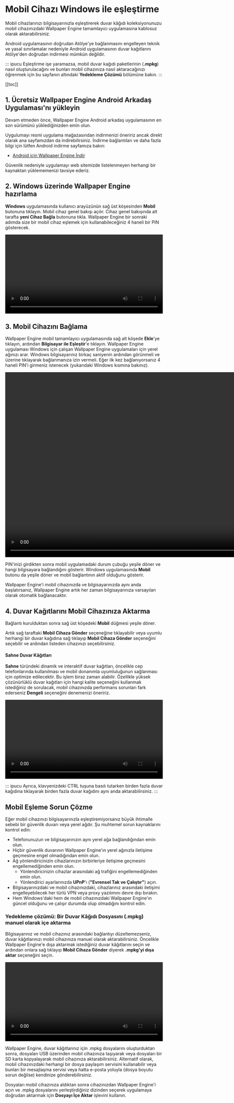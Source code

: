 # Mobil Cihazı Windows ile eşleştirme

Mobil cihazlarınızı bilgisayarınızla eşleştirerek duvar kâğıdı koleksiyonunuzu mobil cihazınızdaki Wallpaper Engine tamamlayıcı uygulamasına kablosuz olarak aktarabilirsiniz.

Android uygulamasının doğrudan Atölye'ye bağlanmasını engelleyen teknik ve yasal sınırlamalar nedeniyle Android uygulamasının duvar kağıtlarını Atölye'den doğrudan indirmesi mümkün değildir.

::: ipucu Eşleştirme işe yaramazsa, mobil duvar kağıdı paketlerinin (**.mpkg**) nasıl oluşturulacağını ve bunları mobil cihazınıza nasıl aktaracağınızı öğrenmek için bu sayfanın altındaki **Yedekleme Çözümü** bölümüne bakın.
:::

[[toc]]

## 1. Ücretsiz Wallpaper Engine Android Arkadaş Uygulaması'nı yükleyin

Devam etmeden önce, Wallpaper Engine Android arkadaş uygulamasının en son sürümünü yüklediğinizden emin olun.

Uygulumayı resmi uygulama mağazasından indirmenizi öneririz ancak direkt olarak ana sayfamızdan da indirebilirsiniz. İndirme bağlantıları ve daha fazla bilgi için lütfen Android indirme sayfamıza bakın:

* [Android için Wallpaper Engine İndir](https://www.wallpaperengine.io/android/)

Güvenlik nedeniyle uygulamayı web sitemizde listelenmeyen herhangi bir kaynaktan yüklememenizi tavsiye ederiz.

## 2. Windows üzerinde Wallpaper Engine hazırlama

**Windows** uygulamasında kullanıcı arayüzünün sağ üst köşesinden **Mobil** butonuna tıklayın. Mobil cihaz genel bakışı açılır. Cihaz genel bakışında alt tarafta **yeni Cihaz Bağla** butonuna tıkla. Wallpaper Engine bir sonraki adımda size bir mobil cihaz eşlemek için kullanabileceğiniz 4 haneli bir PIN gösterecek.

<video width="100%" controls autoplay loop>
  <source src="/videos/mobile_pin.mp4" type="video/mp4">
  Tarayıcınız video etiketini desteklemiyor.
</video>

## 3. Mobil Cihazını Bağlama

Wallpaper Engine mobil tamamlayıcı uygulamasında sağ alt köşede **Ekle**'ye tıklayın, ardından **Bilgisayar ile Eşleştir**'e tıklayın. Wallpaper Engine uygulaması Windows için çalışan Wallpaper Engine uygulamaları için yerel ağınızı arar. Windows bilgisayarınız birkaç saniyenin ardından görünmeli ve üzerine tıklayarak bağlanmanıza izin vermeli. Eğer ilk kez bağlanıyorsanız 4 haneli PIN'i girmeniz istenecek (yukarıdaki Windows kısmına bakınız).

<video height="590px" style="display:block;margin:0 auto;" controls autoplay loop>
  <source src="/videos/mobile_connect.mp4" type="video/mp4">
  Tarayıcınız video etiketini desteklemiyor.
</video>

PIN'inizi girdikten sonra mobil uygulamadaki durum çubuğu yeşile döner ve hangi bilgisayara bağlandığını gösterir. Windows uygulamasında **Mobil** butonu da yeşile döner ve mobil bağlantının aktif olduğunu gösterir.

Wallpaper Engine'i mobil cihazınızda ve bilgisayarınızda aynı anda başlatırsanız, Wallpaper Engine artık her zaman bilgisayarınıza varsayılan olarak otomatik bağlanacaktır.

## 4. Duvar Kağıtlarını Mobil Cihazınıza Aktarma

Bağlantı kurulduktan sonra sağ üst köşedeki **Mobil** düğmesi yeşile döner.

Artık sağ taraftaki **Mobil Cihaza Gönder** seçeneğine tıklayabilir veya uyumlu herhangi bir duvar kağıdına sağ tıklayıp **Mobil Cihaza Gönder** seçeneğini seçebilir ve ardından listeden cihazınızı seçebilirsiniz.

#### Sahne Duvar Kâğıtları

**Sahne** türündeki dinamik ve interaktif duvar kağıtları, öncelikle cep telefonlarında kullanılması ve mobil donanımla uyumluluğunun sağlanması için optimize edilecektir. Bu işlem biraz zaman alabilir. Özellikle yüksek çözünürlüklü duvar kağıtları için hangi kalite seçeneğini kullanmak istediğiniz de sorulacak, mobil cihazınızda performans sorunları fark ederseniz **Dengeli** seçeneğini denemenizi öneririz.

<video width="100%" controls autoplay loop>
  <source src="/videos/mobile_transfer.mp4" type="video/mp4">
  Tarayıcınız video etiketini desteklemiyor.
</video>

::: ipucu Ayrıca, klavyenizdeki CTRL tuşuna basılı tutarken birden fazla duvar kağıdına tıklayarak birden fazla duvar kağıdını aynı anda aktarabilirsiniz.
:::

## Mobil Eşleme Sorun Çözme

Eğer mobil cihazınızı bilgisayarınızla eşleştiremiyorsanız büyük ihtimalle sebebi bir güvenlik duvarı veya yerel ağdır. Şu muhtemel sorun kaynaklarını kontrol edin:

* Telefonunuzun ve bilgisayarınızın aynı yerel ağa bağlandığından emin olun.
* Hiçbir güvenlik duvarının Wallpaper Engine'ın yerel ağınızla iletişime geçmesine engel olmadığından emin olun.
* Ağ yönlendiricinizin cihazlarınızın birbirleriye iletişime geçmesini engellemediğinden emin olun.
    * Yönlendiricinizin cihazlar arasındaki ağ trafiğini engellemediğinden emin olun.
    * Yönlendirici ayarlarınızda **UPnP**'ı (**"Evrensel Tak ve Çalıştır"**) açın.
* Bilgisayarınızdaki ve mobil cihazınızdaki, cihazlarınız arasındaki iletişimi engelleyebilecek her türlü VPN veya proxy yazılımını devre dışı bırakın.
* Hem Windows'daki hem de mobil cihazınızdaki Wallpaper Engine'ın güncel olduğunu ve çalışır durumda olup olmadığını kontrol edin.

### Yedekleme çözümü: Bir Duvar Kâğıdı Dosyasını (.mpkg) manuel olarak içe aktarma

Bilgisayarınız ve mobil cihazınız arasındaki bağlantıyı düzeltemezseniz, duvar kâğıtlarınızı mobil cihazınıza manuel olarak aktarabilirsiniz. Öncelikle Wallpaper Engine'e dışa aktarmak istediğiniz duvar kâğıtlarını seçin ve ardından onlara sağ tıklayıp **Mobil Cihaza Gönder** diyerek **.mpkg'yi dışa aktar** seçeneğini seçin.

<video width="100%" controls autoplay loop>
  <source src="/videos/mobile_export.mp4" type="video/mp4">
  Tarayıcınız video etiketini desteklemiyor.
</video>

Wallpaper Engine, duvar kâğıtlarınız için .mpkg dosyalarını oluşturduktan sonra, dosyaları USB üzerinden mobil cihazınıza taşıyarak veya dosyaları bir SD karta kopyalayarak mobil cihazınıza aktarabilirsiniz. Alternatif olarak, mobil cihazınızdaki herhangi bir dosya paylaşım servisini kullanabilir veya bunları bir mesajlaşma servisi veya hatta e-posta yoluyla (dosya boyutu sorun değilse) kendinize gönderebilirsiniz.

Dosyaları mobil cihazınıza aldıktan sonra cihazınızdan Wallpaper Engine'i açın ve .mpkg dosyalarını yerleştirdiğiniz dizinden seçerek uygulamaya doğrudan aktarmak için **Dosyayı İçe Aktar** işlevini kullanın.